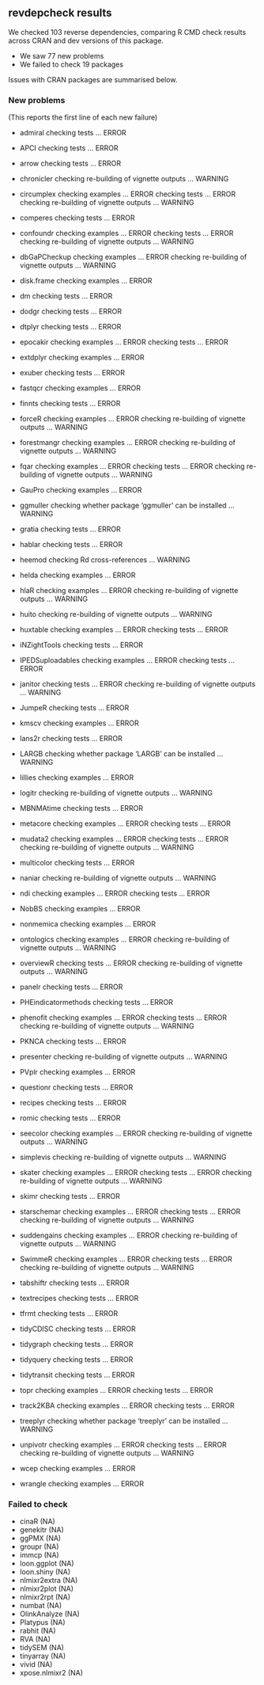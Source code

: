 ## revdepcheck results

We checked 103 reverse dependencies, comparing R CMD check results across CRAN and dev versions of this package.

 * We saw 77 new problems
 * We failed to check 19 packages

Issues with CRAN packages are summarised below.

### New problems
(This reports the first line of each new failure)

* admiral
  checking tests ... ERROR

* APCI
  checking tests ... ERROR

* arrow
  checking tests ... ERROR

* chronicler
  checking re-building of vignette outputs ... WARNING

* circumplex
  checking examples ... ERROR
  checking tests ... ERROR
  checking re-building of vignette outputs ... WARNING

* comperes
  checking tests ... ERROR

* confoundr
  checking examples ... ERROR
  checking tests ... ERROR
  checking re-building of vignette outputs ... WARNING

* dbGaPCheckup
  checking examples ... ERROR
  checking re-building of vignette outputs ... WARNING

* disk.frame
  checking examples ... ERROR

* dm
  checking tests ... ERROR

* dodgr
  checking tests ... ERROR

* dtplyr
  checking tests ... ERROR

* epocakir
  checking examples ... ERROR
  checking tests ... ERROR

* extdplyr
  checking examples ... ERROR

* exuber
  checking tests ... ERROR

* fastqcr
  checking examples ... ERROR

* finnts
  checking tests ... ERROR

* forceR
  checking examples ... ERROR
  checking re-building of vignette outputs ... WARNING

* forestmangr
  checking examples ... ERROR
  checking re-building of vignette outputs ... WARNING

* fqar
  checking examples ... ERROR
  checking tests ... ERROR
  checking re-building of vignette outputs ... WARNING

* GauPro
  checking examples ... ERROR

* ggmuller
  checking whether package ‘ggmuller’ can be installed ... WARNING

* gratia
  checking tests ... ERROR

* hablar
  checking tests ... ERROR

* heemod
  checking Rd cross-references ... WARNING

* helda
  checking examples ... ERROR

* hlaR
  checking examples ... ERROR
  checking re-building of vignette outputs ... WARNING

* huito
  checking re-building of vignette outputs ... WARNING

* huxtable
  checking examples ... ERROR
  checking tests ... ERROR

* iNZightTools
  checking tests ... ERROR

* IPEDSuploadables
  checking examples ... ERROR
  checking tests ... ERROR

* janitor
  checking tests ... ERROR
  checking re-building of vignette outputs ... WARNING

* JumpeR
  checking tests ... ERROR

* kmscv
  checking examples ... ERROR

* lans2r
  checking tests ... ERROR

* LARGB
  checking whether package ‘LARGB’ can be installed ... WARNING

* lillies
  checking examples ... ERROR

* logitr
  checking re-building of vignette outputs ... WARNING

* MBNMAtime
  checking tests ... ERROR

* metacore
  checking examples ... ERROR
  checking tests ... ERROR

* mudata2
  checking examples ... ERROR
  checking tests ... ERROR
  checking re-building of vignette outputs ... WARNING

* multicolor
  checking tests ... ERROR

* naniar
  checking re-building of vignette outputs ... WARNING

* ndi
  checking examples ... ERROR
  checking tests ... ERROR

* NobBS
  checking examples ... ERROR

* nonmemica
  checking examples ... ERROR

* ontologics
  checking examples ... ERROR
  checking re-building of vignette outputs ... WARNING

* overviewR
  checking tests ... ERROR
  checking re-building of vignette outputs ... WARNING

* panelr
  checking tests ... ERROR

* PHEindicatormethods
  checking tests ... ERROR

* phenofit
  checking examples ... ERROR
  checking tests ... ERROR
  checking re-building of vignette outputs ... WARNING

* PKNCA
  checking tests ... ERROR

* presenter
  checking re-building of vignette outputs ... WARNING

* PVplr
  checking examples ... ERROR

* questionr
  checking tests ... ERROR

* recipes
  checking tests ... ERROR

* romic
  checking tests ... ERROR

* seecolor
  checking examples ... ERROR
  checking re-building of vignette outputs ... WARNING

* simplevis
  checking re-building of vignette outputs ... WARNING

* skater
  checking examples ... ERROR
  checking tests ... ERROR
  checking re-building of vignette outputs ... WARNING

* skimr
  checking tests ... ERROR

* starschemar
  checking examples ... ERROR
  checking tests ... ERROR
  checking re-building of vignette outputs ... WARNING

* suddengains
  checking examples ... ERROR
  checking re-building of vignette outputs ... WARNING

* SwimmeR
  checking examples ... ERROR
  checking tests ... ERROR
  checking re-building of vignette outputs ... WARNING

* tabshiftr
  checking tests ... ERROR

* textrecipes
  checking tests ... ERROR

* tfrmt
  checking tests ... ERROR

* tidyCDISC
  checking tests ... ERROR

* tidygraph
  checking tests ... ERROR

* tidyquery
  checking tests ... ERROR

* tidytransit
  checking tests ... ERROR

* topr
  checking examples ... ERROR
  checking tests ... ERROR

* track2KBA
  checking examples ... ERROR
  checking tests ... ERROR

* treeplyr
  checking whether package ‘treeplyr’ can be installed ... WARNING

* unpivotr
  checking examples ... ERROR
  checking tests ... ERROR
  checking re-building of vignette outputs ... WARNING

* wcep
  checking examples ... ERROR

* wrangle
  checking examples ... ERROR

### Failed to check

* cinaR         (NA)
* genekitr      (NA)
* ggPMX         (NA)
* groupr        (NA)
* immcp         (NA)
* loon.ggplot   (NA)
* loon.shiny    (NA)
* nlmixr2extra  (NA)
* nlmixr2plot   (NA)
* nlmixr2rpt    (NA)
* numbat        (NA)
* OlinkAnalyze  (NA)
* Platypus      (NA)
* rabhit        (NA)
* RVA           (NA)
* tidySEM       (NA)
* tinyarray     (NA)
* vivid         (NA)
* xpose.nlmixr2 (NA)
